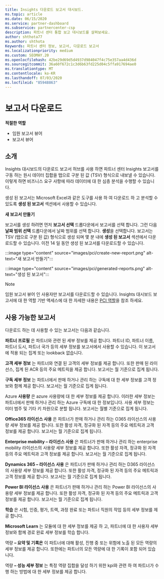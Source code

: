 ```yaml
---
title: Insights 다운로드 보고서 대시보드.
ms.topic: article
ms.date: 06/15/2020
ms.service: partner-dashboard
ms.subservice: partnercenter-csp
description: 파트너 센터 통합 보고 대시보드를 살펴보세요.
author: shthota77
ms.author: shthota
Keywords: 파트너 센터 정보, 보고서, 다운로드 보고서
ms.localizationpriority: medium
ms.custom: SEOMAY.20
ms.openlocfilehash: 42be29d69d5d4937d984047f4c75e357aa4d436d
ms.sourcegitcommit: 36a60f672c1c3d6b63fd225d04c5ffa917694ae0
ms.translationtype: MT
ms.contentlocale: ko-KR
ms.lasthandoff: 07/03/2020
ms.locfileid: "85948863"
---
```

# <a name="download-reports"></a>보고서 다운로드

**적절한 역할**
- 임원 보고서 뷰어
- 보고서 뷰어

## <a name="introduction"></a>소개

Insights 대시보드의 다운로드 보고서 허브를 사용 하면 파트너 센터 Insights 보고서를 구동 하는 원시 데이터 집합을 탭으로 구분 된 값 (TSV) 형식으로 내보낼 수 있습니다. 이렇게 하면 비즈니스 요구 사항에 따라 데이터에 대 한 심층 분석을 수행할 수 있습니다.

생성 된 보고서는 Microsoft Excel과 같은 도구를 사용 하 여 다운로드 하 고 분석할 수 있도록 **생성 된 보고서** 섹션에서 사용할 수 있습니다.

**새 보고서 만들기**

보고서를 생성 하려면 먼저 **보고서 선택** 드롭다운에서 보고서를 선택 합니다. 그런 다음 **날짜 범위 선택** 드롭다운에서 날짜 범위를 선택 합니다. **생성**을 선택합니다. 보고서는 TSV (탭으로 구분 된 값) 형식으로 생성 되며 몇 분 내에 **생성 된 보고서** 섹션에서 다운로드할 수 있습니다. 이전 14 일 동안 생성 된 보고서를 다운로드할 수 있습니다.

:::image type="content" source="images/pci/create-new-report.png" alt-text="새 보고서 만들기":::

:::image type="content" source="images/pci/generated-reports.png" alt-text="생성 된 보고서":::

>[!NOTE] 
>임원 보고서 뷰어 인 사용자만 보고서를 다운로드할 수 있습니다. Insights 대시보드 보고서에 대 한 역할 기반 액세스에 대 한 자세한 내용은 [PCI 역할](pci-roles.md)을 참조 하세요. 

## <a name="available-reports"></a>사용 가능한 보고서

다운로드 하는 데 사용할 수 있는 보고서는 다음과 같습니다.

**파트너 프로필** 은 파트너와 관련 된 세부 정보를 제공 합니다. 파트너 ID, 파트너 이름, 파트너 도시, 파트너 국가 등의 세부 정보를 보고서에서 사용할 수 있습니다. 이 보고서에 적용 되는 집계 또는 lookback 없습니다.

**고객 세부 정보** 는 파트너와 연결 된 고객의 세부 정보를 제공 합니다. 또한 판매 된 라이선스, 집계 된 ACR 등의 주요 메트릭을 제공 합니다. 보고서는 월 기준으로 집계 됩니다.

**구독 세부 정보** 는 파트너에서 판매 하거나 관리 하는 구독에 대 한 세부 정보를 고객 정보와 함께 제공 합니다. 보고서는 월 기준으로 집계 됩니다.

Azure **사용량** 은 azure 사용량에 대 한 세부 정보를 제공 합니다. 이러한 세부 정보는 파트너에서 판매 하거나 관리 하는 Azure 구독에 대 한 정보입니다. 사용 세부 정보는 미터 범주 및 기타 키 차원으로 분할 됩니다. 보고서는 월별 기준으로 집계 됩니다.

**Office365 라이선스 사용** 은 파트너가 판매 하거나 관리 하는 O365 라이선스의 사용량 세부 정보를 제공 합니다. 또한 활성 자격, 정규화 된 자격 등의 주요 메트릭과 고객 정보를 제공 합니다. 보고서는 월 기준으로 집계 됩니다.

**Enterprise mobility – 라이선스 사용** 은 파트너가 판매 하거나 관리 하는 enterprise mobility 라이선스의 사용량 세부 정보를 제공 합니다. 또한 활성 자격, 정규화 된 자격 등의 주요 메트릭과 고객 정보를 제공 합니다. 보고서는 월 기준으로 집계 됩니다.

**Dynamics 365 – 라이선스 사용** 은 파트너가 판매 하거나 관리 하는 D365 라이선스의 사용량 세부 정보를 제공 합니다. 또한 활성 자격, 정규화 된 자격 등의 주요 메트릭과 고객 정보를 제공 합니다. 보고서는 월 기준으로 집계 됩니다.

**Power BI 라이선스 사용** 은 파트너가 판매 하거나 관리 하는 Power BI 라이선스의 사용량 세부 정보를 제공 합니다. 또한 활성 자격, 정규화 된 자격 등의 주요 메트릭과 고객 정보를 제공 합니다. 보고서는 월 기준으로 집계 됩니다.

**학습** 은 시험, 인증, 평가, 트랙, 과정 완료 또는 파트너 직원의 작업 등의 세부 정보를 제공 합니다.

**Microsoft Learn** 는 모듈에 대 한 세부 정보를 제공 하 고, 파트너에 대 한 사용자 세부 정보와 함께 경로 완료 세부 정보를 학습 합니다.

역량 **– 요약 및 기록은** 이 파트너에 대해 활성, 진행 중 또는 위험에 노출 된 모든 역량의 세부 정보를 제공 합니다. 또한에는 파트너의 모든 역량에 대 한 기록이 포함 되어 있습니다.

역량 **– 성능 세부 정보** 는 특정 역량 집합을 달성 하기 위한 kpi와 관련 하 여 파트너가 수행 하는 방법에 대 한 세부 정보를 제공 합니다.

